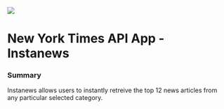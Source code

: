 ![](./assets/images/homepage.png)

# New York Times API App - Instanews

[](https://maxccpage.github.io/New-York-Times-API-/)

### Summary

Instanews allows users to instantly retreive the top 12 news articles from any particular selected category.